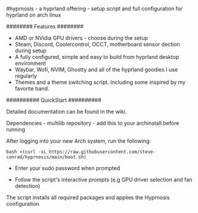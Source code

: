 #hyprnosis - a hyprland offering - setup script and full configuration for hyprland on arch linux

########
Features
########

- AMD or NVidia GPU drivers - choose during the setup
- Steam, Discord, Coolercontrol, OCCT, motherboard sensor dection during setup
- A fully configured, simple and easy to build from hyprland desktop environment
- Waybar, Wofi, NVIM, Ghostty and all of the hyprland goodies I use regularly
- Themes and a theme switching script. Including some inspired by my favorite band.

##########
QuickStart
##########

Detailed documentation can be found in the wiki.

Dependencies - multilib repository - add this to your archinstall before running

After logging into your new Arch system, run the following:

    bash <(curl -sL https://raw.githubusercontent.com/steve-conrad/hyprnosis/main/boot.sh)

- Enter your sudo password when prompted

- Follow the script's interactive prompts (e.g GPU driver selection and fan detection)

The script installs all required packages and applies the Hyprnosis configuration
